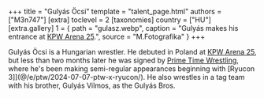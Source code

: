 +++
title = "Gulyás Öcsi"
template = "talent_page.html"
authors = ["M3n747"]
[extra]
toclevel = 2
[taxonomies]
country = ["HU"]
[extra.gallery]
1 = { path = "gulasz.webp", caption = "Gulyás makes his entrance at [KPW Arena 25](@/e/kpw/2024-05-17-kpw-arena-25.md).", source = "M.Fotografika" }
+++

Gulyás Öcsi is a Hungarian wrestler. He debuted in Poland at [KPW Arena 25](@/e/kpw/2024-05-17-kpw-arena-25.md), but less than two months later he was signed by [Prime Time Wrestling](@/o/ptw.md), where he's been making semi-regular appearances beginning with [Ryucon 3]](@/e/ptw/2024-07-07-ptw-x-ryucon/). He also wrestles in a tag team with his brother, Gulyás Vilmos, as the Gulyás Bros.
